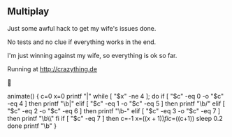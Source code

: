 Multiplay
-

Just some awful hack to get my wife's issues done.

No tests and no clue if everything works in the end.

I'm just winning against my wife, so everything is ok so far.

Running at http://crazything.de

&#x1f92a;

animate() {
	c=0
	x=0
	printf "|"
	while [ "$x" -ne 4 ]; do
		if [ "$c" -eq 0 -o "$c" -eq 4 ]
		then
			printf "\b|"
		elif [ "$c" -eq 1 -o "$c" -eq 5 ]
		then
			printf "\b/"
		elif [ "$c" -eq 2 -o "$c" -eq 6 ]
		then
			printf "\b-"
		elif [ "$c" -eq 3 -o "$c" -eq 7 ]
		then
			printf "\b\\"
		fi
		if [ "$c" -eq 7 ] 
		then
			c=-1
			x=$((x+1))
		fi 
		c=$((c+1))
		sleep 0.2
	done
	printf "\b"
}
